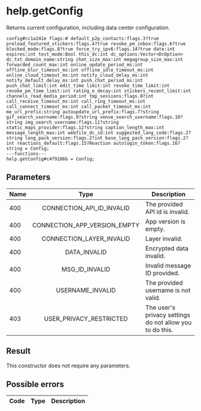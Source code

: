 # help.getConfig
Returns current configuration, including data center configuration.

```
config#cc1a241e flags:# default_p2p_contacts:flags.3?true preload_featured_stickers:flags.4?true revoke_pm_inbox:flags.6?true blocked_mode:flags.8?true force_try_ipv6:flags.14?true date:int expires:int test_mode:Bool this_dc:int dc_options:Vector<DcOption> dc_txt_domain_name:string chat_size_max:int megagroup_size_max:int forwarded_count_max:int online_update_period_ms:int offline_blur_timeout_ms:int offline_idle_timeout_ms:int online_cloud_timeout_ms:int notify_cloud_delay_ms:int notify_default_delay_ms:int push_chat_period_ms:int push_chat_limit:int edit_time_limit:int revoke_time_limit:int revoke_pm_time_limit:int rating_e_decay:int stickers_recent_limit:int channels_read_media_period:int tmp_sessions:flags.0?int call_receive_timeout_ms:int call_ring_timeout_ms:int call_connect_timeout_ms:int call_packet_timeout_ms:int me_url_prefix:string autoupdate_url_prefix:flags.7?string gif_search_username:flags.9?string venue_search_username:flags.10?string img_search_username:flags.11?string static_maps_provider:flags.12?string caption_length_max:int message_length_max:int webfile_dc_id:int suggested_lang_code:flags.2?string lang_pack_version:flags.2?int base_lang_pack_version:flags.2?int reactions_default:flags.15?Reaction autologin_token:flags.16?string = Config;
---functions---
help.getConfig#c4f9186b = Config;
```

## Parameters
| Name | Type | Description |
| ---- | :----: | ----------- |
| 400 | CONNECTION_API_ID_INVALID | The provided API id is invalid. |
| 400 | CONNECTION_APP_VERSION_EMPTY | App version is empty. |
| 400 | CONNECTION_LAYER_INVALID | Layer invalid. |
| 400 | DATA_INVALID | Encrypted data invalid. |
| 400 | MSG_ID_INVALID | Invalid message ID provided. |
| 400 | USERNAME_INVALID | The provided username is not valid. |
| 403 | USER_PRIVACY_RESTRICTED | The user's privacy settings do not allow you to do this. |


## Result
This constructor does not require any parameters.

## Possible errors
| Code | Type | Description |
| ---- | :----: | ----------- |

